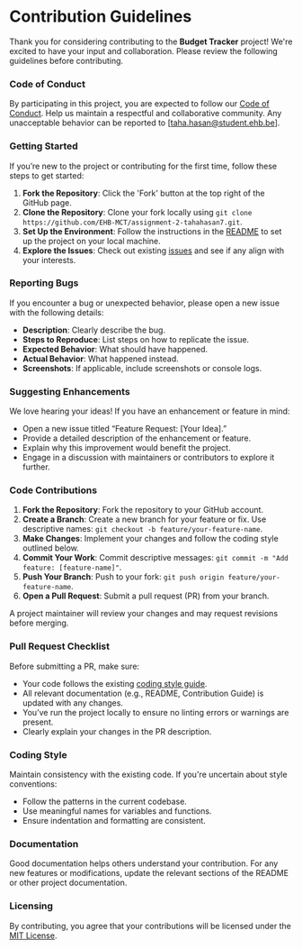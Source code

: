 # Contribution Guidelines

Thank you for considering contributing to the **Budget Tracker** project! We're excited to have your input and collaboration. Please review the following guidelines before contributing.

### Code of Conduct

By participating in this project, you are expected to follow our [Code of Conduct](CODE_OF_CONDUCT.md). Help us maintain a respectful and collaborative community. Any unacceptable behavior can be reported to [taha.hasan@student.ehb.be].

### Getting Started

If you’re new to the project or contributing for the first time, follow these steps to get started:

1. **Fork the Repository**: Click the 'Fork' button at the top right of the GitHub page.
2. **Clone the Repository**: Clone your fork locally using `git clone https://github.com/EHB-MCT/assignment-2-tahahasan7.git`.
3. **Set Up the Environment**: Follow the instructions in the [README](README.md) to set up the project on your local machine.
4. **Explore the Issues**: Check out existing [issues](https://github.com/your-repo/issues) and see if any align with your interests.

### Reporting Bugs

If you encounter a bug or unexpected behavior, please open a new issue with the following details:

- **Description**: Clearly describe the bug.
- **Steps to Reproduce**: List steps on how to replicate the issue.
- **Expected Behavior**: What should have happened.
- **Actual Behavior**: What happened instead.
- **Screenshots**: If applicable, include screenshots or console logs.

### Suggesting Enhancements

We love hearing your ideas! If you have an enhancement or feature in mind:

- Open a new issue titled “Feature Request: [Your Idea].”
- Provide a detailed description of the enhancement or feature.
- Explain why this improvement would benefit the project.
- Engage in a discussion with maintainers or contributors to explore it further.

### Code Contributions

1. **Fork the Repository**: Fork the repository to your GitHub account.
2. **Create a Branch**: Create a new branch for your feature or fix. Use descriptive names: `git checkout -b feature/your-feature-name`.
3. **Make Changes**: Implement your changes and follow the coding style outlined below.
4. **Commit Your Work**: Commit descriptive messages: `git commit -m "Add feature: [feature-name]"`.
5. **Push Your Branch**: Push to your fork: `git push origin feature/your-feature-name`.
6. **Open a Pull Request**: Submit a pull request (PR) from your branch.

A project maintainer will review your changes and may request revisions before merging.

### Pull Request Checklist

Before submitting a PR, make sure:

- Your code follows the existing [coding style guide](#coding-style).
- All relevant documentation (e.g., README, Contribution Guide) is updated with any changes.
- You’ve run the project locally to ensure no linting errors or warnings are present.
- Clearly explain your changes in the PR description.

### Coding Style

Maintain consistency with the existing code. If you're uncertain about style conventions:

- Follow the patterns in the current codebase.
- Use meaningful names for variables and functions.
- Ensure indentation and formatting are consistent.

### Documentation

Good documentation helps others understand your contribution. For any new features or modifications, update the relevant sections of the README or other project documentation.

### Licensing

By contributing, you agree that your contributions will be licensed under the [MIT License](LICENSE).
